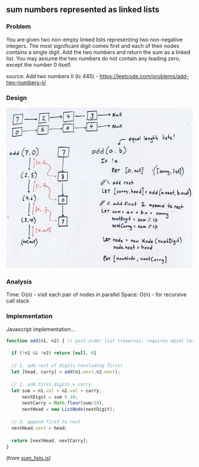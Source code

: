 ## sum numbers represented as linked lists

### Problem

You are given two non-empty linked lists representing two non-negative integers. The most significant digit comes first and each of their nodes contains a single digit. Add the two numbers and return the sum as a linked list. You may assume the two numbers do not contain any leading zero, except the number 0 itself.

source: Add two numbers II (lc 445) - https://leetcode.com/problems/add-two-numbers-ii/

### Design

![](../../images/sum_lists.jpg)

### Analysis

Time: O(n) - visit each pair of nodes in parallel
Space: O(n) - for recursive call stack

### Implementation

Javascript implementation...

```javascript
function add(n1, n2) { // post-order list traversal; requires equal length lists

  if (!n1 && !n2) return [null, 0]

  // 1. add rest of digits (excluding first)
  let [head, carry] = add(n1.next,n2.next);

  // 2. add first digits + carry
  let sum = n1.val + n2.val + carry,
      nextDigit = sum % 10;
      nextCarry = Math.floor(sum/10),
      nextHead = new ListNode(nextDigit);

  // 3. append first to rest
  nextHead.next = head;

  return [nextHead, nextCarry];
}
```
(from [sum_lists.js](../../javascript/linked_lists/sum_lists.js))
